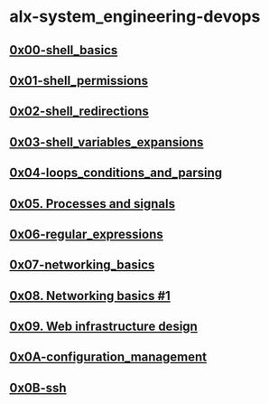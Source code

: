 # alx-system_engineering-devops
## [0x00-shell_basics](https://github.com/Joseph-Mugabi/alx-system_engineering-devops/tree/master/0x00-shell_basics)
## [0x01-shell_permissions](https://github.com/Joseph-Mugabi/alx-system_engineering-devops/tree/master/0x01-shell_permissions)
## [0x02-shell_redirections](https://github.com/Joseph-Mugabi/alx-system_engineering-devops/tree/master/0x02-shell_redirections)
## [0x03-shell_variables_expansions](https://github.com/Joseph-Mugabi/alx-system_engineering-devops/tree/master/0x03-shell_variables_expansions)
## [0x04-loops_conditions_and_parsing](https://github.com/Joseph-Mugabi/alx-system_engineering-devops/blob/master/README.md#:~:text=0x04%2Dloops_conditions_and_parsing)
## [ 0x05. Processes and signals](https://github.com/Joseph-Mugabi/alx-system_engineering-devops/tree/master/0x05-processes_and_signals)
## [0x06-regular_expressions](https://github.com/Joseph-Mugabi/alx-system_engineering-devops/tree/master/0x06-regular_expressions)
## [0x07-networking_basics](https://github.com/Joseph-Mugabi/alx-system_engineering-devops/tree/master/0x07-networking_basics)
## [0x08. Networking basics #1](https://github.com/Joseph-Mugabi/alx-system_engineering-devops/tree/master/0x08-networking_basics_2) 
## [0x09. Web infrastructure design](https://github.com/Joseph-Mugabi/alx-system_engineering-devops/tree/master/0x09-web_infrastructure_design)
## [0x0A-configuration_management](https://github.com/Joseph-Mugabi/alx-system_engineering-devops/tree/master/0x0A-configuration_management)
## [0x0B-ssh](https://github.com/Joseph-Mugabi/alx-system_engineering-devops/tree/master/0x0B-ssh)

